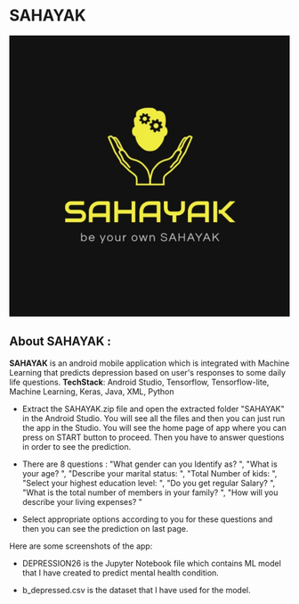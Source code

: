 # SAHAYAK
![](https://github.com/vanshu25/Sahayak/blob/master/images/gallery.jpg)


## __About SAHAYAK__ :

__SAHAYAK__ is an android mobile application which is integrated with Machine Learning that predicts depression based on user's responses to some daily life questions. 
__TechStack__: Android Studio, Tensorflow, Tensorflow-lite, Machine Learning, Keras, Java, XML, Python

* Extract the SAHAYAK.zip file and open the extracted folder "SAHAYAK" in the Android Studio. You will see all the files and then you can just run the app in the Studio. You will see the home page of app where you can press on START button to proceed. Then you have to answer questions in order to see the prediction. 

* There are 8 questions : 
            "What gender can you Identify as? ",
            "What is your age? ",
            "Describe your marital status: ",
            "Total Number of kids: ",
            "Select your highest education level: ",
            "Do you get regular Salary? ",
            "What is the total number of members in your family? ",
            "How will you describe your living expenses? "
            
 * Select appropriate options according to you for these questions and then you can see the prediction on last page.

Here are some screenshots of the app:


* DEPRESSION26 is the Jupyter Notebook file which contains ML model that I have created to predict mental health condition.

* b_depressed.csv is the dataset that I have used for the model. 
